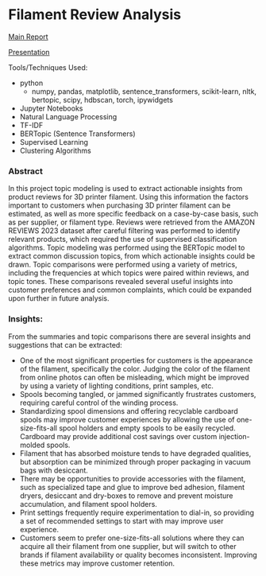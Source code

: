 # Filament Review Analysis
[Main Report](https://github.com/nhansendev/FilamentReviewAnalysis/blob/main/FilamentReviewAnalysis.pdf)

[Presentation](https://github.com/nhansendev/FilamentReviewAnalysis/blob/main/FilamentReviewAnalysis_Presentation.pdf)

Tools/Techniques Used:
- python
  - numpy, pandas, matplotlib, sentence_transformers, scikit-learn, nltk, bertopic, scipy, hdbscan, torch, ipywidgets
- Jupyter Notebooks
- Natural Language Processing
- TF-IDF
- BERTopic (Sentence Transformers)
- Supervised Learning
- Clustering Algorithms

### Abstract

In this project topic modeling is used to extract actionable insights from product reviews for 3D printer filament. Using this information the factors important to customers when purchasing 3D printer filament can be estimated, as well as more specific feedback on a case-by-case basis, such as per supplier, or filament type. Reviews were retrieved from the AMAZON REVIEWS 2023 dataset after careful filtering was performed to identify relevant products, which required the use of supervised classification algorithms. Topic modeling was performed using the BERTopic model to extract common discussion topics, from which actionable insights could be drawn. Topic comparisons were performed using a variety of metrics, including the frequencies at which topics were paired within reviews, and topic tones. These comparisons revealed several useful insights into customer preferences and common complaints, which could be expanded upon further in future analysis.

### Insights:

From the summaries and topic comparisons there are several insights and suggestions that can be extracted:
- One of the most significant properties for customers is the appearance of the filament, specifically the color. Judging the color of the filament from online photos can often be misleading, which might be improved by using a variety of lighting conditions, print samples, etc.
- Spools becoming tangled, or jammed significantly frustrates customers, requiring careful control of the winding process.
- Standardizing spool dimensions and offering recyclable cardboard spools may improve customer experiences by allowing the use of one-size-fits-all spool holders and empty spools to be easily recycled. Cardboard may provide additional cost savings over custom injection-molded spools.
- Filament that has absorbed moisture tends to have degraded qualities, but absorption can be minimized through proper packaging in vacuum bags with desiccant.
- There may be opportunities to provide accessories with the filament, such as specialized tape and glue to improve bed adhesion, filament dryers, desiccant and dry-boxes to remove and prevent moisture accumulation, and filament spool holders.
- Print settings frequently require experimentation to dial-in, so providing a set of recommended settings to start with may improve user experience. 
- Customers seem to prefer one-size-fits-all solutions where they can acquire all their filament from one supplier, but will switch to other brands if filament availability or quality becomes inconsistent. Improving these metrics may improve customer retention.
